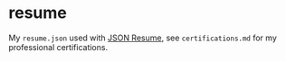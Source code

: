 # resume

My `resume.json` used with [JSON Resume](https://jsonresume.org/), see `certifications.md` for my professional certifications.
